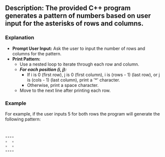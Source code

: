 ## Description: The provided C++ program generates a pattern of numbers based on user input for the asterisks of rows and columns. 

### Explanation

- **Prompt User Input:** Ask the user to input the number of rows and columns for the pattern.
- **Print Pattern:**
    - Use a nested loop to iterate through each row and column.
    - ***For each position (i, j):***
        - If i is 0 (first row), j is 0 (first column), i is (rows - 1) (last row), or j is (cols - 1) (last column), print a '*' character.
        - Otherwise, print a space character.
    - Move to the next line after printing each row.

### Example
For example, if the user inputs 5 for both rows the program will generate the following pattern:
<br/>
<br/>

```cpp

****
*  *
*  *
****

```